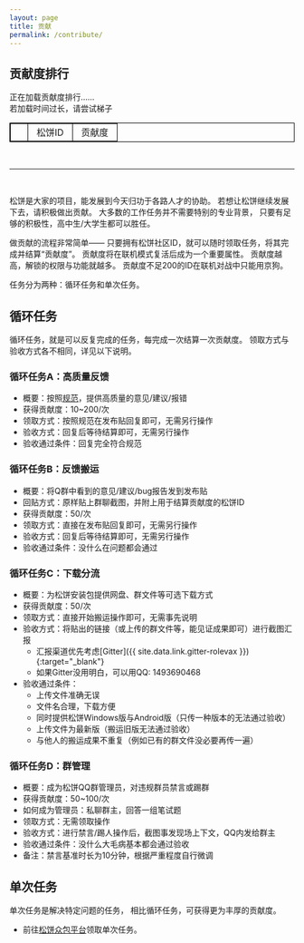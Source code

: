 ```yaml
---
layout: page
title: 贡献
permalink: /contribute/
---
```


## 贡献度排行

<style>
table {
    border-collapse: collapse;
}

table, th, td {
    border: 1px solid black;
}

th, td {
    padding-left: 15px;
    padding-right: 15px;
}
</style>

<div id="loading">
    <p>
        正在加载贡献度排行……<br />
        若加载时间过长，请尝试梯子
    </p>
</div>

<table id="c-points">
    <th>
        <td>松饼ID</td>
        <td>贡献度</td>
    </th>
</table>

<br />

---

<br />

松饼是大家的项目，能发展到今天归功于各路人才的协助。
若想让松饼继续发展下去，请积极做出贡献。
大多数的工作任务并不需要特别的专业背景，
只要有足够的积极性，高中生/大学生都可以胜任。

做贡献的流程非常简单——
只要拥有松饼社区ID，就可以随时领取任务，将其完成并结算“贡献度”。
贡献度将在联机模式复活后成为一个重要属性。
贡献度越高，解锁的权限与功能就越多。
贡献度不足200的ID在联机对战中只能用京狗。

任务分为两种：循环任务和单次任务。

## 循环任务

循环任务，就是可以反复完成的任务，每完成一次结算一次贡献度。
领取方式与验收方式各不相同，详见以下说明。

### 循环任务A：高质量反馈

- 概要：按照[规范](/feedback/)，提供高质量的意见/建议/报错
- 获得贡献度：10~200/次
- 领取方式：按照规范在发布贴回复即可，无需另行操作
- 验收方式：回复后等待结算即可，无需另行操作
- 验收通过条件：回复完全符合规范

### 循环任务B：反馈搬运

- 概要：将Q群中看到的意见/建议/bug报告发到发布贴
- 回贴方式：原样贴上群聊截图，并附上用于结算贡献度的松饼ID
- 获得贡献度：50/次
- 领取方式：直接在发布贴回复即可，无需另行操作
- 验收方式：回复后等待结算即可，无需另行操作
- 验收通过条件：没什么在问题都会通过

### 循环任务C：下载分流

- 概要：为松饼安装包提供网盘、群文件等可选下载方式
- 获得贡献度：50/次
- 领取方式：直接开始搬运操作即可，无需事先说明
- 验收方式：将贴出的链接（或上传的群文件等，能见证成果即可）进行截图汇报
    - 汇报渠道优先考虑[Gitter]({{ site.data.link.gitter-rolevax }}){:target="_blank"}
    - 如果Gitter没用明白，可以用QQ: 1493690468
- 验收通过条件：
    - 上传文件准确无误
    - 文件名合理，下载方便
    - 同时提供松饼Windows版与Android版（只传一种版本的无法通过验收）
    - 上传文件为最新版（搬运旧版无法通过验收）
    - 与他人的搬运成果不重复（例如已有的群文件没必要再传一遍）

### 循环任务D：群管理

- 概要：成为松饼QQ群管理员，对违规群员禁言或踢群
- 获得贡献度：50~100/次
- 如何成为管理员：私聊群主，回答一组笔试题
- 领取方式：无需领取操作
- 验收方式：进行禁言/踢人操作后，截图事发现场上下文，QQ内发给群主
- 验收通过条件：没什么大毛病基本都会通过验收
- 备注：禁言基准时长为10分钟，根据严重程度自行微调

## 单次任务

单次任务是解决特定问题的任务，
相比循环任务，可获得更为丰厚的贡献度。

- 前往[松饼众包平台](/crowd/)领取单次任务。

<script src="/js/teru.js"></script>

<script>
function renderTable(sc) {
    var table = document.getElementById('c-points');

    if (sc.Entries) {
        for (var i = 0; i < sc.Entries.length; i++) {
            var row1 = table.insertRow(i + 1);

            var row1col1 = row1.insertCell(0);
            row1col1.innerHTML = "" + (i + 1);

            var row1col2 = row1.insertCell(1);
            row1col2.innerHTML = sc.Entries[i].Username;

            var row1col3 = row1.insertCell(2);
            row1col3.align = "right";
            row1col3.innerHTML = sc.Entries[i].CPoint;
        }
    }

    var loading = document.getElementById('loading');
    loading.style.display = "none";
}

teru.send("GET", "/account/c-points", "", renderTable);
</script>


